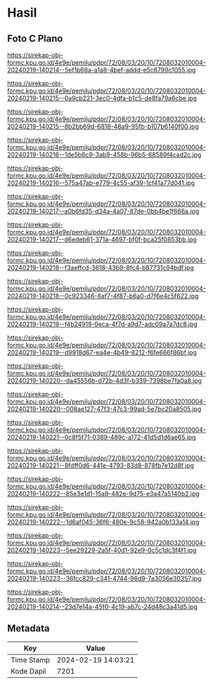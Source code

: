 # Hasil

## Foto C Plano

https://sirekap-obj-formc.kpu.go.id/4e9e/pemilu/pdpr/72/08/03/20/10/7208032010004-20240219-140214--5ef1b68a-a1a8-4bef-addd-e5c6799c1055.jpg

https://sirekap-obj-formc.kpu.go.id/4e9e/pemilu/pdpr/72/08/03/20/10/7208032010004-20240219-140215--0a9cb221-3ec0-4dfa-b1c5-de8fa79a6cbe.jpg

https://sirekap-obj-formc.kpu.go.id/4e9e/pemilu/pdpr/72/08/03/20/10/7208032010004-20240219-140215--8b2bb69d-6818-48a9-95fb-b107b6140f00.jpg

https://sirekap-obj-formc.kpu.go.id/4e9e/pemilu/pdpr/72/08/03/20/10/7208032010004-20240219-140216--1de5b6c9-3ab9-458b-96b5-68589f4cad2c.jpg

https://sirekap-obj-formc.kpu.go.id/4e9e/pemilu/pdpr/72/08/03/20/10/7208032010004-20240219-140216--575a47ab-e779-4c55-af39-1cf41a77d041.jpg

https://sirekap-obj-formc.kpu.go.id/4e9e/pemilu/pdpr/72/08/03/20/10/7208032010004-20240219-140217--a0b6fd35-d34a-4a07-87de-0bb4be1f666a.jpg

https://sirekap-obj-formc.kpu.go.id/4e9e/pemilu/pdpr/72/08/03/20/10/7208032010004-20240219-140217--d6edeb61-371a-4697-bf0f-bca25f0853bb.jpg

https://sirekap-obj-formc.kpu.go.id/4e9e/pemilu/pdpr/72/08/03/20/10/7208032010004-20240219-140218--f3aeffcd-3618-43b9-8fc4-b87731c94bdf.jpg

https://sirekap-obj-formc.kpu.go.id/4e9e/pemilu/pdpr/72/08/03/20/10/7208032010004-20240219-140218--0c923346-8af7-4f87-b6a0-d7f6e4c5f622.jpg

https://sirekap-obj-formc.kpu.go.id/4e9e/pemilu/pdpr/72/08/03/20/10/7208032010004-20240219-140219--f4b24919-0eca-4f7d-a9d7-adc09a7a7dc8.jpg

https://sirekap-obj-formc.kpu.go.id/4e9e/pemilu/pdpr/72/08/03/20/10/7208032010004-20240219-140219--d9918d67-ea4e-4b49-8212-f6fe666f86bf.jpg

https://sirekap-obj-formc.kpu.go.id/4e9e/pemilu/pdpr/72/08/03/20/10/7208032010004-20240219-140220--da45556b-d72b-4d3f-b339-7398be7fa0a8.jpg

https://sirekap-obj-formc.kpu.go.id/4e9e/pemilu/pdpr/72/08/03/20/10/7208032010004-20240219-140220--008ae127-47f3-47c3-99ad-5e7bc20a8505.jpg

https://sirekap-obj-formc.kpu.go.id/4e9e/pemilu/pdpr/72/08/03/20/10/7208032010004-20240219-140221--0c8f5f71-0389-489c-a172-41d5d1d6ae65.jpg

https://sirekap-obj-formc.kpu.go.id/4e9e/pemilu/pdpr/72/08/03/20/10/7208032010004-20240219-140221--8fdff0d6-441e-4793-83d8-878fb7e12d8f.jpg

https://sirekap-obj-formc.kpu.go.id/4e9e/pemilu/pdpr/72/08/03/20/10/7208032010004-20240219-140222--85e3e1d1-15a9-482e-9d75-e3a47a5140b2.jpg

https://sirekap-obj-formc.kpu.go.id/4e9e/pemilu/pdpr/72/08/03/20/10/7208032010004-20240219-140222--1d6af045-36f6-480e-9c58-942a0b133a14.jpg

https://sirekap-obj-formc.kpu.go.id/4e9e/pemilu/pdpr/72/08/03/20/10/7208032010004-20240219-140223--5ee29229-2a5f-40d1-92e9-0c5c1dc3f4f1.jpg

https://sirekap-obj-formc.kpu.go.id/4e9e/pemilu/pdpr/72/08/03/20/10/7208032010004-20240219-140223--36fcc829-c341-4744-98d9-7a3056e30357.jpg

https://sirekap-obj-formc.kpu.go.id/4e9e/pemilu/pdpr/72/08/03/20/10/7208032010004-20240219-140214--23d7e14a-45f0-4c19-ab7c-24d48c3a41d5.jpg


## Metadata

| Key        | Value               |
| ---------- | ------------------- |
| Time Stamp | 2024-02-19 14:03:21 |
| Kode Dapil | 7201                |



